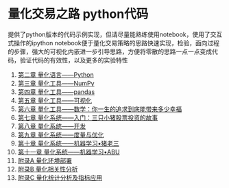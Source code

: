 # 量化交易之路 python代码


提供了python版本的代码示例实现，但请尽量能熟练使用notebook，使用了交互式操作的ipython notebook便于量化交易策略的思路快速实现，检验，面向过程的步骤，强大的可视化内嵌进一步引导思路，方便将零散的思路一点一点变成代码，验证代码的有效性，以及更多的实验特性

1. [第二章 量化语言——Python]()
2. [第三章 量化工具——NumPy]()
3. [第四章 量化工具——pandas]()
4. [第五章 量化工具——可视化]()
5. [第六章 量化工具——数学：你一生的追求到底能带来多少幸福]()
6. [第七章 量化系统——入门：三只小猪股票投资的故事]()
7. [第八章 量化系统——开发]()
8. [第九章 量化系统——度量与优化]()
9. [第十章 量化系统——机器学习•猪老三]()
10. [第十一章 量化系统——机器学习•ABU]()
11. [附录A 量化环境部署]()
12. [附录B 量化相关性分析]()
13. [附录C 量化统计分析及指标应用]()